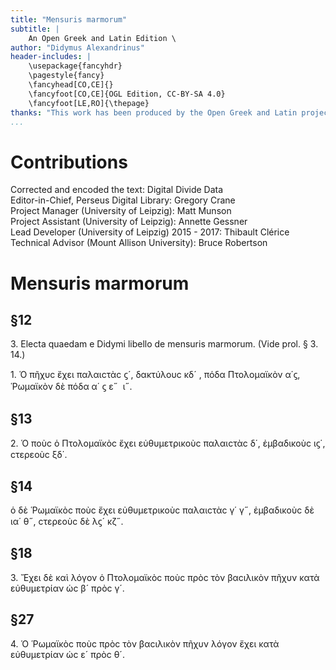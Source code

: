 ```yaml
---
title: "Mensuris marmorum"
subtitle: |
	An Open Greek and Latin Edition \ 
author: "Didymus Alexandrinus"
header-includes: | 
	\usepackage{fancyhdr}
	\pagestyle{fancy}
	\fancyhead[CO,CE]{}
	\fancyfoot[CO,CE]{OGL Edition, CC-BY-SA 4.0}
	\fancyfoot[LE,RO]{\thepage}
thanks: "This work has been produced by the Open Greek and Latin project through the help of volunteers. See contributions for details."
...
```


# Contributions  

Corrected and encoded the text: Digital Divide Data  
 Editor-in-Chief, Perseus Digital Library: Gregory Crane  
 Project Manager (University of Leipzig): Matt Munson  
 Project Assistant (University of Leipzig): Annette Gessner  
 Lead Developer (University of Leipzig) 2015 - 2017: Thibault Clérice  
 Technical Advisor (Mount Allison University): Bruce Robertson  

# Mensuris marmorum  

## §12  

<head>3. Electa quaedam e Didymi libello de mensuris
marmorum.
(Vide prol. § 3. 14.)</head>
<p>1. <gap reason="omitted"/> Ὁ πῆχυϲ ἔχει παλαιϲτὰϲ ϛ´, δακτύλουϲ κδ´ ,
<lb n="10"/> πόδα Πτολομαϊκὸν α΄ϛ, Ῥωμαϊκὸν δὲ πόδα α΄ ϛ ε˝  ι˝.</p>  

## §13  

<p>2. Ὁ ποὺϲ ὁ Πτολομαϊκὸϲ ἔχει εὐθυμετρικοὺϲ
 παλαιϲτὰϲ δ΄, ἐμβαδικοὺϲ ιϛ΄, ϲτερεοὺϲ ξδ΄. </p>  

## §14  

<p>ὁ δὲ
Ῥωμαϊκὸϲ ποὺϲ ἔχει εὐθυμετρικοὺϲ παλαιϲτὰϲ γ΄ γ˝,
ἐμβαδικοὺϲ δὲ ια΄ θ˝, ϲτερεοὺϲ δὲ λϛ´ κζ˝.</p>  

## §18  

<lb n="15"/> <p>3. <gap reason="omitted"/> Ἔχει δὲ καὶ λόγον ὁ Πτολομαϊκὸϲ ποὺϲ πρὸϲ
 τὸν βαϲιλικὸν πῆχυν κατὰ εὐθυμετρίαν ὡϲ β´ πρὸϲ γ´.</p>  

## §27  

<p>4. <gap reason="omitted"/> Ὁ Ῥωμαϊκὸϲ ποὺϲ πρὸϲ τὸν βαϲιλικὸν πῆχυν
λόγον ἔχει κατὰ εὐθυμετρίαν ὡϲ ε´ πρὸϲ θ´.</p>  

